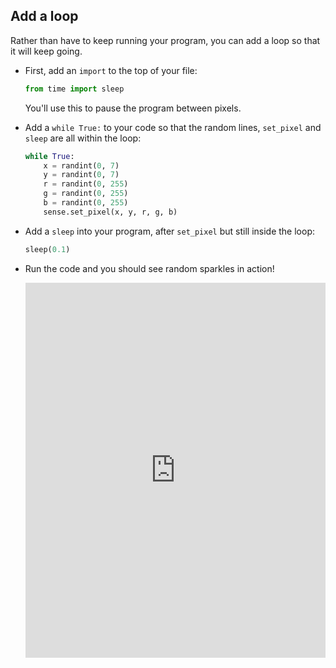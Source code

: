 ## Add a loop

Rather than have to keep running your program, you can add a loop so that it will keep going.

- First, add an `import` to the top of your file:

    ```python
    from time import sleep
    ```

    You'll use this to pause the program between pixels.

- Add a `while True:` to your code so that the random lines, `set_pixel` and `sleep` are all within the loop:

    ```python
    while True:
        x = randint(0, 7)
        y = randint(0, 7)
        r = randint(0, 255)
        g = randint(0, 255)
        b = randint(0, 255)
        sense.set_pixel(x, y, r, g, b)
    ```

- Add a `sleep` into your program, after `set_pixel` but still inside the loop:

    ```python
    sleep(0.1)
    ```

- Run the code and you should see random sparkles in action!

    <iframe src="https://trinket.io/embed/python/5cab63c3da" width="100%" height="600" frameborder="0" marginwidth="0" marginheight="0" allowfullscreen></iframe>

